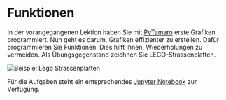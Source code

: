 # Funktionen

In der vorangegangenen Lektion haben Sie mit
[PyTamaro](https://pytamaro.si.usi.ch/)
erste Grafiken programmiert.
Nun geht es darum, Grafiken effizienter zu erstellen. Dafür
programmieren Sie Funktionen. Dies hilft Ihnen, Wiederholungen zu
vermeiden. Als Übungsgegenstand zeichnen Sie
LEGO-Strassenplatten.

![Beispiel Lego Strassenplatten](images/beispiel_strassenplatten.jpg)

Für die Aufgaben steht ein entsprechendes
[Jupyter Notebook](https://nbviewer.org/github/I-gW-23-27/Skript/blob/main/docs/230912/Strassenplatten.ipynb)
zur Verfügung.